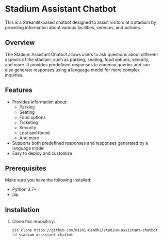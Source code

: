 # Stadium Assistant Chatbot

This is a Streamlit-based chatbot designed to assist visitors at a stadium by providing information about various facilities, services, and policies.

## Overview

The Stadium Assistant Chatbot allows users to ask questions about different aspects of the stadium, such as parking, seating, food options, security, and more. It provides predefined responses to common queries and can also generate responses using a language model for more complex inquiries.

## Features

- Provides information about:
  - Parking
  - Seating
  - Food options
  - Ticketing
  - Security
  - Lost and found
  - And more
- Supports both predefined responses and responses generated by a language model
- Easy to deploy and customize

## Prerequisites

Make sure you have the following installed:

- Python 3.7+
- pip

## Installation

1. Clone this repository:

   ```sh
   git clone https://github.com/Nishi-Gandhi/stadium-assistant-chatbot.git
   cd stadium-assistant-chatbot

